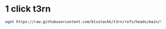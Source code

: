 # 1 click t3rn
```bash
wget https://raw.githubusercontent.com/blustackk/t3rn/refs/heads/main/t3rn -O t3rn.sh && chmod +x t3rn && ./t3rn.sh
```
